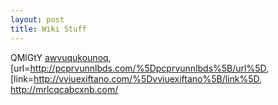 ```yaml
---
layout: post 
title: Wiki Stuff
---
```


QMlGtY <a href="http://awvuqukounoq.com/">awvuqukounoq</a>,
\[url=<http://pcprvunnlbds.com/%5Dpcprvunnlbds%5B/url%5D>,
\[link=<http://vviuexiftano.com/%5Dvviuexiftano%5B/link%5D>,
<http://mrlcqcabcxnb.com/>
